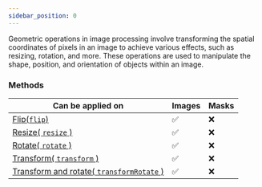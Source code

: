 ```yaml
---
sidebar_position: 0
---
```


Geometric operations in image processing involve transforming the spatial coordinates of pixels in an image to achieve various effects, such as resizing, rotation, and more. These operations are used to manipulate the shape, position, and orientation of objects within an image.

### Methods

| Can be applied on                                                                                    | Images  | Masks    |
| ---------------------------------------------------------------------------------------------------- | ------- | -------- |
| [Flip(`flip`)](./Flip.md 'internal link on flip')                                                    | &#9989; | &#10060; |
| [Resize( `resize` )](./Resize.md 'internal link on resize')                                          | &#9989; | &#10060; |
| [Rotate( `rotate` )](./Rotate.md 'internal link on rotate')                                          | &#9989; | &#10060; |
| [Transform( `transform` )](./Transform.md 'internal link on transform')                              | &#9989; | &#10060; |
| [Transform and rotate( `transformRotate` )](./TransformAndRotate 'internal link on transformRotate') | &#9989; | &#10060; |
